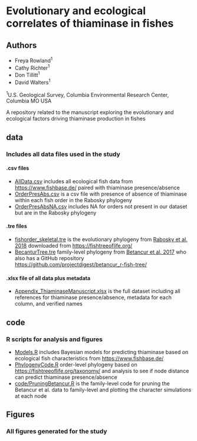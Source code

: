 # Evolutionary and ecological correlates of thiaminase in fishes

## Authors
- Freya Rowland<sup>1</sup>
- Cathy Richter<sup>1</sup>
- Don Tillitt<sup>1</sup>
- David Walters<sup>1</sup>

<sup>1</sup>U.S. Geological Survey, Columbia Environmental Research Center, Columbia MO USA

A repository related to the manuscript exploring the evolutionary and ecological factors driving thiaminase production in fishes

## data
### Includes all data files used in the study

#### .csv files
- [AllData.csv](<data/AllData.csv>) includes all ecological fish data from https://www.fishbase.de/ paired with thiaminase presence/absence
- [OrderPresAbs.csv](<data/OrderPresAbs.csv>) is a csv file with presence of absence of thiaminase within each fish order in the Rabosky phylogeny
- [OrderPresAbsNA.csv](<OrderPresAbsNA.csv>) includes NA for orders not present in our dataset but are in the Rabosky phylogeny

#### .tre files
- [fishorder_skeletal.tre](<data/fishorder_skeletal.tre>) is the evolutionary phylogeny from [Rabosky et al. 2018](<https://www.nature.com/articles/s41586-018-0273-1>) downloaded from <https://fishtreeoflife.org/>
- [BecanturTree.tre](<data/BecanturTree.tre>) family-level phylogeny from [Betancur et al. 2017](<https://bmcecolevol.biomedcentral.com/articles/10.1186/s12862-017-0958-3>) who also has a GitHub repository https://github.com/projectdigest/betancur_r-fish-tree/

#### .xlsx file of all data plus metadata
- [Appendix_ThiaminaseManuscript.xlsx](<data/Appendix_ThiaminaseManuscript.xlsx>) is the full dataset including all references for thiaminase presence/absence, metadata for each column, and verified names

## code
### R scripts for analysis and figures

- [Models.R](<code/Models.R>) includes Bayesian models for predicting thiaminase based on ecological fish characteristics from https://www.fishbase.de/
- [PhylogenyCode.R](<code/PhylogenyCode.R>) order-level phylogeny based on https://fishtreeoflife.org/taxonomy/ and analysis to see if node distance can predict thiaminase presence/absence
- [code/PruningBetancur.R](<code/PruningBetancur.R>) is the family-level code for pruning the Betancur et al. data to family-level and plotting the character simulations at each node

## Figures
### All figures generated for the study

